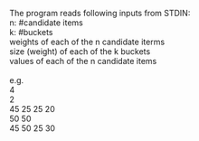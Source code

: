 The program reads following inputs from STDIN:<br>
n: #candidate items<br>
k: #buckets<br>
weights of each of the n candidate iterms<br>
size (weight) of each of the k buckets<br>
values of each of the n candidate items<br>
<br>
e.g. <br>
4<br>
2<br>
45 25 25 20<br>
50 50 <br>
45 50 25 30<br>
